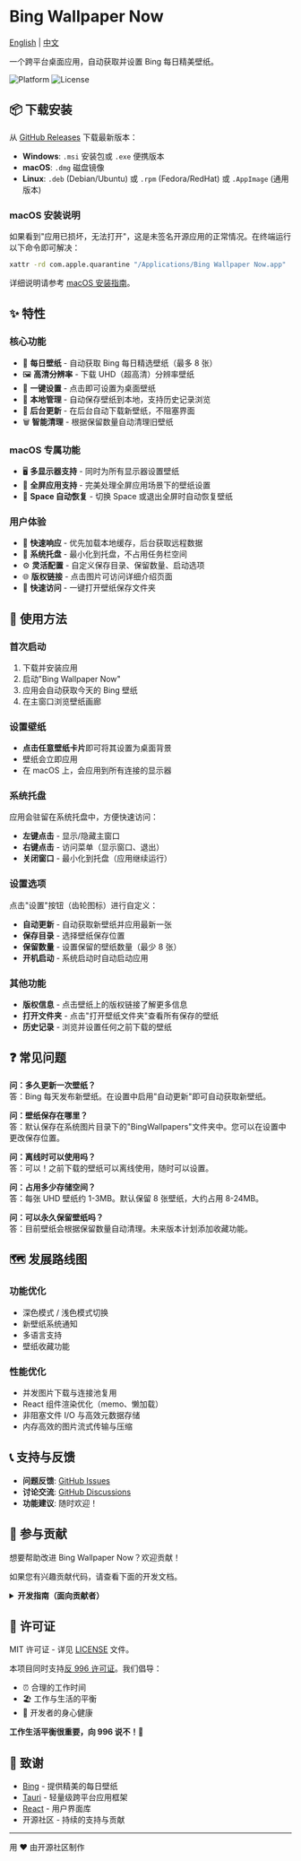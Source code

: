 # Bing Wallpaper Now

[English](README.md) | [中文](README.zh.md)

一个跨平台桌面应用，自动获取并设置 Bing 每日精美壁纸。

![Platform](https://img.shields.io/badge/platform-macOS%20%7C%20Windows%20%7C%20Linux-lightgrey)
![License](https://img.shields.io/badge/license-Anti--996-blue)

## 📦 下载安装

从 [GitHub Releases](https://github.com/qiyuey/bing-wallpaper-now/releases) 下载最新版本：

- **Windows**: `.msi` 安装包或 `.exe` 便携版本
- **macOS**: `.dmg` 磁盘镜像
- **Linux**: `.deb` (Debian/Ubuntu) 或 `.rpm` (Fedora/RedHat) 或 `.AppImage` (通用版本)

### macOS 安装说明

如果看到"应用已损坏，无法打开"，这是未签名开源应用的正常情况。在终端运行以下命令即可解决：

```bash
xattr -rd com.apple.quarantine "/Applications/Bing Wallpaper Now.app"
```

详细说明请参考 [macOS 安装指南](docs/MACOS_INSTALL.md)。

## ✨ 特性

### 核心功能

- 📸 **每日壁纸** - 自动获取 Bing 每日精选壁纸（最多 8 张）
- 🖼️ **高清分辨率** - 下载 UHD（超高清）分辨率壁纸
- 🎨 **一键设置** - 点击即可设置为桌面壁纸
- 📁 **本地管理** - 自动保存壁纸到本地，支持历史记录浏览
- 🔄 **后台更新** - 在后台自动下载新壁纸，不阻塞界面
- 🗑️ **智能清理** - 根据保留数量自动清理旧壁纸

### macOS 专属功能

- 🖥️ **多显示器支持** - 同时为所有显示器设置壁纸
- 🎯 **全屏应用支持** - 完美处理全屏应用场景下的壁纸设置
- 🔄 **Space 自动恢复** - 切换 Space 或退出全屏时自动恢复壁纸

### 用户体验

- 🚀 **快速响应** - 优先加载本地缓存，后台获取远程数据
- 💾 **系统托盘** - 最小化到托盘，不占用任务栏空间
- ⚙️ **灵活配置** - 自定义保存目录、保留数量、启动选项
- 🌐 **版权链接** - 点击图片可访问详细介绍页面
- 📂 **快速访问** - 一键打开壁纸保存文件夹

## 🎯 使用方法

### 首次启动

1. 下载并安装应用
2. 启动"Bing Wallpaper Now"
3. 应用会自动获取今天的 Bing 壁纸
4. 在主窗口浏览壁纸画廊

### 设置壁纸

- **点击任意壁纸卡片**即可将其设置为桌面背景
- 壁纸会立即应用
- 在 macOS 上，会应用到所有连接的显示器

### 系统托盘

应用会驻留在系统托盘中，方便快速访问：

- **左键点击** - 显示/隐藏主窗口
- **右键点击** - 访问菜单（显示窗口、退出）
- **关闭窗口** - 最小化到托盘（应用继续运行）

### 设置选项

点击"设置"按钮（齿轮图标）进行自定义：

- **自动更新** - 自动获取新壁纸并应用最新一张
- **保存目录** - 选择壁纸保存位置
- **保留数量** - 设置保留的壁纸数量（最少 8 张）
- **开机启动** - 系统启动时自动启动应用

### 其他功能

- **版权信息** - 点击壁纸上的版权链接了解更多信息
- **打开文件夹** - 点击"打开壁纸文件夹"查看所有保存的壁纸
- **历史记录** - 浏览并设置任何之前下载的壁纸

## ❓ 常见问题

**问：多久更新一次壁纸？**  
答：Bing 每天发布新壁纸。在设置中启用"自动更新"即可自动获取新壁纸。

**问：壁纸保存在哪里？**  
答：默认保存在系统图片目录下的"BingWallpapers"文件夹中。您可以在设置中更改保存位置。

**问：离线时可以使用吗？**  
答：可以！之前下载的壁纸可以离线使用，随时可以设置。

**问：占用多少存储空间？**  
答：每张 UHD 壁纸约 1-3MB。默认保留 8 张壁纸，大约占用 8-24MB。

**问：可以永久保留壁纸吗？**  
答：目前壁纸会根据保留数量自动清理。未来版本计划添加收藏功能。

## 🗺️ 发展路线图

### 功能优化

- 深色模式 / 浅色模式切换
- 新壁纸系统通知
- 多语言支持
- 壁纸收藏功能

### 性能优化

- 并发图片下载与连接池复用
- React 组件渲染优化（memo、懒加载）
- 非阻塞文件 I/O 与高效元数据存储
- 内存高效的图片流式传输与压缩

## 📞 支持与反馈

- **问题反馈**: [GitHub Issues](https://github.com/qiyuey/bing-wallpaper-now/issues)
- **讨论交流**: [GitHub Discussions](https://github.com/qiyuey/bing-wallpaper-now/discussions)
- **功能建议**: 随时欢迎！

## 🤝 参与贡献

想要帮助改进 Bing Wallpaper Now？欢迎贡献！

如果您有兴趣贡献代码，请查看下面的开发文档。

<details>
<summary><b>开发指南（面向贡献者）</b></summary>

### 环境要求

- Node.js 22+（LTS 版本）
- Rust 1.80+（Edition 2024）
- 操作系统：macOS 10.15+ / Windows 10+ / Linux

### 安装依赖

```bash
pnpm install
```

### 开发模式

```bash
pnpm run tauri dev
```

### 构建应用

```bash
pnpm run tauri build
```

构建产物位于 `src-tauri/target/release/bundle/` 目录。

### 项目结构

```bash
bing-wallpaper-now/
├── src/                          # 前端（React + TypeScript）
│   ├── components/               # React 组件
│   ├── hooks/                    # React Hooks
│   └── types/                    # TypeScript 类型定义
├── src-tauri/                    # 后端（Rust + Tauri）
│   ├── src/
│   │   ├── bing_api.rs          # Bing API 集成
│   │   ├── wallpaper_manager.rs # 壁纸管理
│   │   ├── download_manager.rs  # 图片下载器
│   │   └── storage.rs           # 文件存储
│   └── Cargo.toml               # Rust 依赖
└── scripts/                      # 构建脚本
```

### 技术栈

**前端**: React 18, TypeScript, Vite

**后端**: Tauri 2.0, Rust（Edition 2024）

**核心库**:
- `reqwest` - HTTP 客户端
- `serde/serde_json` - 序列化
- `chrono` - 日期时间处理
- `wallpaper` - 跨平台壁纸设置
- `objc2` - macOS 原生 API 绑定

### 开发流程

1. Fork 本项目
2. 创建特性分支 (`git checkout -b feature/AmazingFeature`)
3. 提交更改 (`git commit -m 'Add some AmazingFeature'`)
4. 推送到分支 (`git push origin feature/AmazingFeature`)
5. 开启 Pull Request

### 代码质量

提交 PR 前：

```bash
make pre-commit  # 运行所有检查

# 或者分别运行：
pnpm run lint          # ESLint
pnpm run format:check  # Prettier
pnpm run typecheck     # TypeScript
cargo fmt              # Rust 代码格式化
cargo clippy           # Rust 代码检查
cargo test             # Rust 测试
```

</details>

## 📄 许可证

MIT 许可证 - 详见 [LICENSE](LICENSE) 文件。

本项目同时支持[反 996 许可证](https://github.com/996icu/996.ICU)。我们倡导：

- ⏰ 合理的工作时间
- 🏖️ 工作与生活的平衡
- 💪 开发者的身心健康

**工作生活平衡很重要，向 996 说不！💪**

## 🙏 致谢

- [Bing](https://www.bing.com) - 提供精美的每日壁纸
- [Tauri](https://tauri.app) - 轻量级跨平台应用框架
- [React](https://react.dev) - 用户界面库
- 开源社区 - 持续的支持与贡献

---

用 ❤️ 由开源社区制作